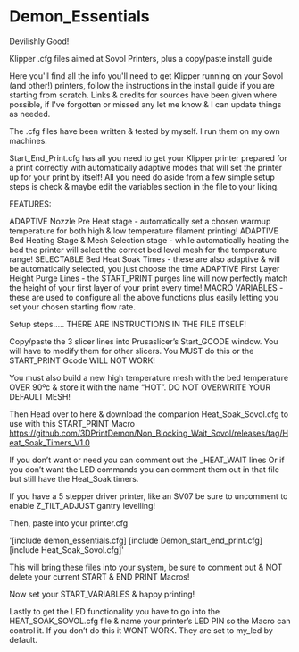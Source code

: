 # Demon_Essentials
Devilishly Good!

Klipper .cfg files aimed at Sovol Printers, plus a copy/paste install guide

Here you'll find all the info you'll need to get Klipper running on your Sovol (and other!) printers, follow the instructions in the install guide if you are starting from scratch. Links & credits for sources have been given where possible, if I've forgotten or missed any let me know & I can update things as needed.

The .cfg files have been written & tested by myself. I run them on my own machines.

Start_End_Print.cfg has all you need to get your Klipper printer prepared for a print correctly with automatically adaptive modes that will set the printer up for your print by itself! All you need do aside from a few simple setup steps is check & maybe edit the variables section in the file to your liking. 


FEATURES:

ADAPTIVE Nozzle Pre Heat stage - automatically set a chosen warmup temperature for both high & low temperature filament printing!
ADAPTIVE Bed Heating Stage & Mesh Selection stage - while automatically heating the bed the printer will select the correct bed level mesh for the temperature range!
SELECTABLE Bed Heat Soak Times - these are also adaptive & will be automatically selected, you just choose the time
ADAPTIVE First Layer Height Purge Lines - the START_PRINT purges line will now perfectly match the height of your first layer of your print every time!
MACRO VARIABLES - these are used to configure all the above functions plus easily letting you set your chosen starting flow rate.


Setup steps…..
THERE ARE INSTRUCTIONS IN THE FILE ITSELF!

Copy/paste the 3 slicer lines into Prusaslicer’s Start_GCODE window. You will have to modify them for other slicers.
You MUST do this or the START_PRINT Gcode WILL NOT WORK! 

You must also build a new high temperature mesh with the bed temperature OVER 90ºc & store it with the name “HOT”. 
DO NOT OVERWRITE YOUR DEFAULT MESH!

Then Head over to here & download the companion Heat_Soak_Sovol.cfg to use with this START_PRINT Macro
https://github.com/3DPrintDemon/Non_Blocking_Wait_Sovol/releases/tag/Heat_Soak_Timers_V1.0

If you don’t want or need you can comment out the _HEAT_WAIT lines
Or if you don’t want the LED commands you can comment them out in that file but still have the Heat_Soak timers.

If you have a 5 stepper driver printer, like an SV07 be sure to uncomment to enable Z_TILT_ADJUST gantry levelling!

Then, paste into your printer.cfg

'[include demon_essentials.cfg]
[include Demon_start_end_print.cfg]
[include Heat_Soak_Sovol.cfg]'

This will bring these files into your system, be sure to comment out & NOT delete your current START & END PRINT Macros!

Now set your START_VARIABLES & happy printing!

Lastly to get the LED functionality you have to go into the HEAT_SOAK_SOVOL.cfg file & name your printer’s LED PIN so the Macro can control it.
If you don’t do this it WONT WORK. They are set to my_led by default.




